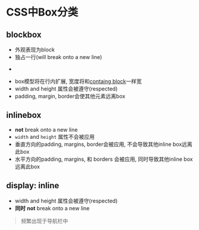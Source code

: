 # CSS中Box分类

## blockbox

- 外观表现为block
- 独占一行(will break onto a new line)
- ~~~默认width为父元素的100%~~~
- box模型将在行内扩展, 宽度将和[containg block](CSS_Containing_Block.md)一样宽
- width and height 属性会被遵守(respected)
- padding, margin, border会使其他元素远离box

## inlinebox

- **not** break onto a new line
- `width` and `height` 属性不会被应用
- 垂直方向的padding, margins, border会被应用, 不会导致其他inline box远离此box
- 水平方向的padding, margins, 和 borders 会被应用, 同时导致其他inline box远离此box

## display: inline

- width and height 属性会被遵守(respected)
- **同时** **not** break onto a new line

> 频繁出现于导航栏中

